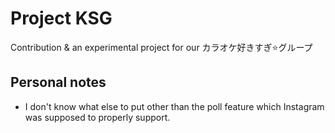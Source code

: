 # Project KSG
Contribution & an experimental project for our カラオケ好きすぎ⭐グループ

## Personal notes
- I don't know what else to put other than the poll feature which Instagram was supposed to properly support.